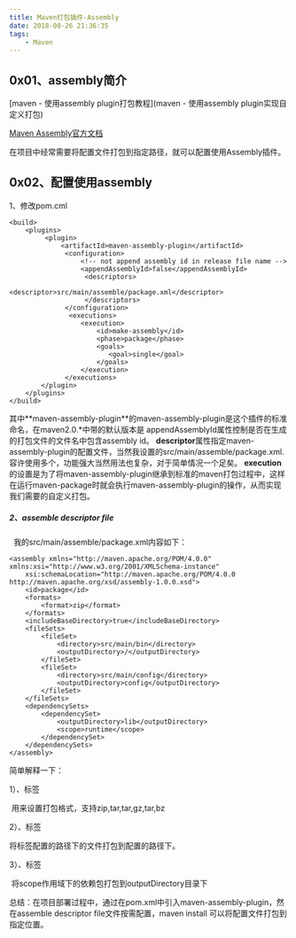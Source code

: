 ```yaml
---
title: Maven打包插件-Assembly
date: 2018-08-26 21:36:35
tags:
	- Maven
---
```


## 0x01、assembly简介

[maven - 使用assembly plugin打包教程](maven - 使用assembly plugin实现自定义打包)

[Maven Assembly官方文档](http://maven.apache.org/plugins/maven-assembly-plugin/assembly.html)

在项目中经常需要将配置文件打包到指定路径，就可以配置使用Assembly插件。

## 0x02、配置使用assembly

1、修改pom.cml

```
<build>
    <plugins>
         <plugin>
             <artifactId>maven-assembly-plugin</artifactId>
              <configuration>
                  <!-- not append assembly id in release file name -->
                  <appendAssemblyId>false</appendAssemblyId>
                   <descriptors>
                      <descriptor>src/main/assemble/package.xml</descriptor>
                   </descriptors>
              </configuration>
               <executions>
                  <execution>
                      <id>make-assembly</id>
                      <phase>package</phase>
                      <goals>
                         <goal>single</goal>
                      </goals>
                  </execution>
              </executions>
        </plugin>
    </plugins>
</build>
```

其中**<artifactId>maven-assembly-plugin</artifactId>**的maven-assembly-plugin是这个插件的标准命名，在maven2.0.*中带的默认版本是 appendAssemblyId属性控制是否在生成的打包文件的文件名中包含assembly id。
**descriptor**属性指定maven-assembly-plugin的配置文件，当然我设置的src/main/assemble/package.xml.容许使用多个，功能强大当然用法也复杂，对于简单情况一个足矣。
**execution**的设置是为了将maven-assembly-plugin继承到标准的maven打包过程中，这样在运行maven-package时就会执行maven-assembly-plugin的操作，从而实现我们需要的自定义打包。 

##### 2、assemble descriptor file

  我的src/main/assemble/package.xml内容如下： 

```
<assembly xmlns="http://maven.apache.org/POM/4.0.0" xmlns:xsi="http://www.w3.org/2001/XMLSchema-instance"
    xsi:schemaLocation="http://maven.apache.org/POM/4.0.0 http://maven.apache.org/xsd/assembly-1.0.0.xsd">
    <id>package</id>
    <formats>
        <format>zip</format>
    </formats>
    <includeBaseDirectory>true</includeBaseDirectory>
    <fileSets>
        <fileSet>
            <directory>src/main/bin</directory>
            <outputDirectory>/</outputDirectory>
        </fileSet>
        <fileSet>
            <directory>src/main/config</directory>
            <outputDirectory>config</outputDirectory>
        </fileSet>
    </fileSets>
    <dependencySets>
        <dependencySet>
            <outputDirectory>lib</outputDirectory>
            <scope>runtime</scope>
        </dependencySet>
    </dependencySets>
</assembly>
```

  简单解释一下：

1）、<format>标签

​	用来设置打包格式，支持zip,tar,tar,gz,tar,bz

2）、<fileset>标签

​	将<directory>标签配置的路径下的文件打包到<outputDirectory>配置的路径下。

3）、<dependencySets>标签

​	将scope作用域下的依赖包打包到outputDirectory目录下



总结：在项目部署过程中，通过在pom.xml中引入maven-assembly-plugin，然在assemble descriptor file文件按需配置，maven install 可以将配置文件打包到指定位置。